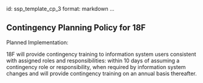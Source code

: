 id: ssp_template_cp_3
format: markdown
...
## Contingency Planning Policy for 18F

Planned Implementation:

18F will provide contingency training to information system users consistent with assigned roles and responsibilities:
within 10 days of assuming a contingency role or responsibility, when required by information system changes and will
provide contingency training on an annual basis thereafter.
